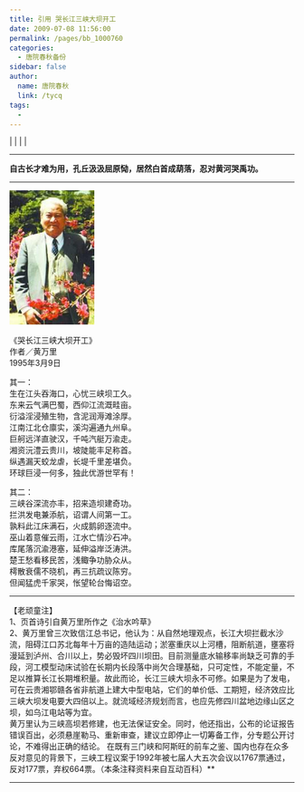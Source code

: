 ```yaml
---
title: 引用 哭长江三峡大坝开工
date: 2009-07-08 11:56:00
permalink: /pages/bb_1000760
categories: 
  - 唐院春秋备份
sidebar: false
author: 
  name: 唐院春秋
  link: /tycq
tags: 
  - 
---
```


|  |  |  |  
  
******************************************************************************************  
 **自古长才难为用，孔丘汲汲屈原恸，居然白首成葫落，忍对黄河哭禹功。**  
******************************************************************************************  
  
![](/pic/img.bimg.126.net_photo_TJqUDGWcy_fv3OcbongeSg==_5406289877681957298.jpg)  
  
《哭长江三峡大坝开工》  
作者／黄万里  
1995年3月9日  
  
其一：  
生在江头吞海口，心忧三峡坝工久。  
东来云气满巴蜀，西仰江流溉畦亩。  
衍溢淫浸殖生物，含泥润溽滩涂厚。  
江南江北仓廪实，溪沟遍通九州阜。  
巨舸远洋直驶汉，千吨汽艇万渝走。  
湘资沅澧云贵川，坡陡能丰足称首。  
纵遇漏天蛟龙虐，长堤千里差堪负。  
环球巨浸一何多，独此优游世罕有！  
  
其二：  
三峡谷深流亦丰，招来造坝建奇功。  
拦洪发电兼添航，诏谓人间第一工。  
孰料此江床满石，火成鹅卵逐流中。  
巫山着意催云雨，江水亡情沙石冲。  
库尾落沉渝港塞，延伸溢岸泛涛洪。  
楚王愁看移民苦，浅鲰争功胁众从。  
樗散衰儒不晓机，再三抗疏议陈穷。  
但闻猛虎千家哭，怅望轮台悔诏空。  
  

* * *

  
【老顽童注】  
1、页首诗引自黄万里所作之《治水吟草》  
2、黄万里曾三次致信江总书记，他认为：从自然地理观点，长江大坝拦截水沙流，阻碍江口苏北每年十万亩的造陆运动；淤塞重庆以上河槽，阻断航道，壅塞将漫延到泸州、合川以上，势必毁坏四川坝田。目前测量底水输移率尚缺乏可靠的手段，河工模型动床试验在长期内长段落中尚欠合理基础，只可定性，不能定量，不足以推算长江长期堆积量。故此而论，长江三峡大坝永不可修。如果是为了发电，可在云贵湘鄂赣各省非航道上建大中型电站，它们的单价低、工期短，经济效应比三峡大坝发电要大四倍以上。就流域经济规划而言，也应先修四川盆地边缘山区之坝，如乌江电站等为宜。  
黄万里认为三峡高坝若修建，也无法保证安全。同时，他还指出，公布的论证报告错误百出，必须悬崖勒马、重新审查，建议立即停止一切筹备工作，分专题公开讨论，不难得出正确的结论。
在既有三门峡和阿斯旺的前车之鉴、国内也存在众多反对意见的背景下，三峡工程议案于1992年被七届人大五次会议以1767票通过，反对177票，弃权664票。（本条注释资料来自互动百科）**  
  
  
  
---